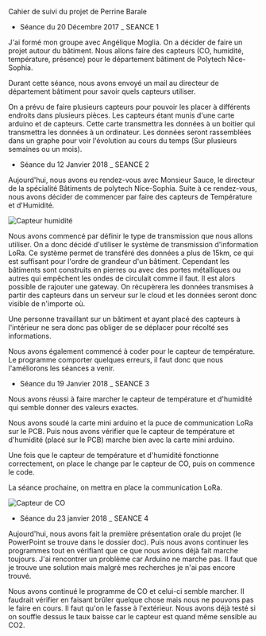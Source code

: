  Cahier de suivi du projet de Perrine Barale

* Séance du 20 Décembre 2017 _ SEANCE 1

J'ai formé mon groupe avec Angélique Moglia. 
On a décider de faire un projet autour du bâtiment. Nous allons faire des capteurs (CO, humidité, température, présence) pour le département bâtiment de Polytech Nice-Sophia.

Durant cette séance, nous avons envoyé un mail au directeur de département bâtiment pour savoir quels capteurs utiliser.

On a prévu de faire plusieurs capteurs pour pouvoir les placer à différents endroits dans plusieurs pièces. Les capteurs étant munis d'une carte arduino et de capteurs. Cette carte transmettra les données à un boitier qui transmettra les données à un ordinateur. Les données seront rassemblées dans un graphe pour voir l'évolution au cours du temps (Sur plusieurs semaines ou un mois).



* Séance du 12 Janvier 2018 _ SEANCE 2

Aujourd'hui, nous avons eu rendez-vous avec Monsieur Sauce, le directeur de la spécialité Bâtiments de polytech Nice-Sophia. Suite à ce rendez-vous, nous avons décider de commencer par faire des capteurs de Température et d'Humidité. 

![Capteur humidité](http://www.shop2tout.com/25026-thickbox/arduino-dht11-capteur-numerique-temperature-humidite.jpg "Capteur d'humidité")

Nous avons commencé par définir le type de transmission que nous allons utiliser. On a donc décidé d'utiliser le système de transmission d'information LoRa. Ce système permet de transféré des données a plus de 15km, ce qui est suffisant pour l'ordre de grandeur d'un bâtiment. Cependant les bâtiments sont construits en pierres ou avec des portes métalliques ou autres qui empêchent les ondes de circulait comme il faut. Il est alors possible de rajouter une gateway.
On récupèrera les données transmises à partir des capteurs dans un serveur sur le cloud et les données seront donc visible de n'importe où. 

Une personne travaillant sur un bâtiment et ayant placé des capteurs à l'intérieur ne sera donc pas obliger de se déplacer pour récolté ses informations.

Nous avons également commencé à coder pour le capteur de température. Le programme comporter quelques erreurs, il faut donc que nous l'améliorons les séances a venir.

* Séance du 19 Janvier 2018 _ SEANCE 3

Nous avons réussi à faire marcher le capteur de température et d'humidité qui semble donner des valeurs exactes.

Nous avons soudé la carte mini arduino et la puce de communication LoRa sur le PCB. Puis nous avons vérifier que le capteur de température et d'humidité (placé sur le PCB) marche bien avec la carte mini arduino. 

Une fois que le capteur de température et d'humidité fonctionne correctement, on place le change par le capteur de CO, puis on commence le code. 

La séance prochaine, on mettra en place la communication LoRa.

![Capteur de CO](https://i.ebayimg.com/images/g/324AAOSw4UtWSTrE/s-l300.jpg "Capteur de CO")

* Séance du 23 janvier 2018 _ SEANCE 4

Aujourd'hui, nous avons fait la première présentation orale du projet (le PowerPoint se trouve dans le dossier doc). 
Puis nous avons continuer les programmes tout en vérifiant que ce que nous avions déjà fait marche toujours. J'ai rencontrer un problème car Arduino ne marche pas. Il faut que je trouve une solution mais malgré mes recherches je n'ai pas encore trouvé.

Nous avons continué le programme de CO et celui-ci semble marcher.
Il faudrait vérifier en faisant brûler quelque chose mais nous ne pouvons pas le faire en cours. Il faut qu'on le fasse à l'extérieur. Nous avons déjà testé si on souffle dessus le taux baisse car le capteur est quand même sensible au CO2.
